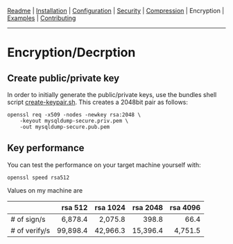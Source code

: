 [Readme](https://github.com/cytopia/mysqldump-secure/blob/master/README.md) |
[Installation](https://github.com/cytopia/mysqldump-secure/blob/master/doc/INSTALL.md) |
[Configuration](https://github.com/cytopia/mysqldump-secure/blob/master/doc/SETUP.md) |
[Security](https://github.com/cytopia/mysqldump-secure/blob/master/doc/SECURITY.md) |
[Compression](https://github.com/cytopia/mysqldump-secure/blob/master/doc/COMPRESSION.md) |
Encryption |
[Examples](https://github.com/cytopia/mysqldump-secure/blob/master/doc/EXAMPLES.md) |
[Contributing](https://github.com/cytopia/mysqldump-secure/blob/master/CONTRIBUTING.md)

---


# Encryption/Decrption

## Create public/private key

In order to initially generate the public/private keys, use the bundles shell script [create-keypair.sh](https://github.com/cytopia/mysqldump-secure/blob/master/bin/create-keypair.sh). This creates a 2048bit pair as follows:
```shell
openssl req -x509 -nodes -newkey rsa:2048 \
	-keyout mysqldump-secure.priv.pem \
	-out mysqldump-secure.pub.pem
```

## Key performance

You can test the performance on your target machine yourself with:
```shell
openssl speed rsa512
```

Values on my machine are

|               | rsa 512  | rsa 1024 | rsa 2048 | rsa 4096 |
|---------------|---------:|---------:|---------:|---------:|
| # of sign/s   |  6,878.4 |  2,075.8 |    398.8 |     66.4 |
| # of verify/s | 99,898.4 | 42,966.3 | 15,396.4 |  4,751.5 |

